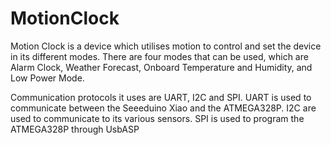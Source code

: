 # MotionClock

Motion Clock is a device which utilises motion to control and set the device in its different modes.
There are four modes that can be used, which are Alarm Clock, Weather Forecast, Onboard Temperature and Humidity, and Low Power Mode.

Communication protocols it uses are UART, I2C and SPI. 
UART is used to communicate between the Seeeduino Xiao and the ATMEGA328P. 
I2C are used to communicate to its various sensors. 
SPI is used to program the ATMEGA328P through UsbASP
